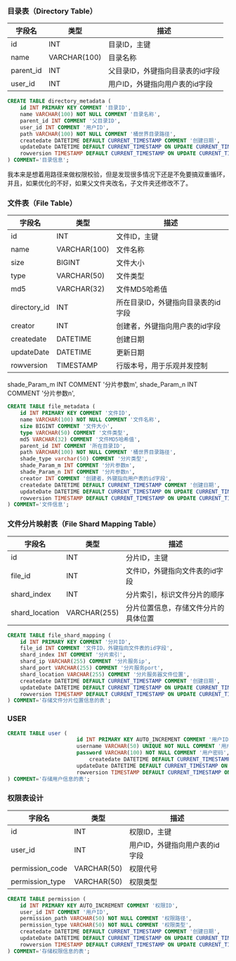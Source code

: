 ### 目录表（Directory Table）

| 字段名    | 类型         | 描述                             |
| --------- | ------------ | -------------------------------- |
| id        | INT          | 目录ID，主键                     |
| name      | VARCHAR(100) | 目录名称                         |
| parent_id | INT          | 父目录ID，外键指向目录表的id字段 |
| user_id   | INT          | 用户ID，外键指向用户表的id字段   |

```sql
CREATE TABLE directory_metadata (
    id INT PRIMARY KEY COMMENT '目录ID',
    name VARCHAR(100) NOT NULL COMMENT '目录名称',
    parent_id INT COMMENT '父目录ID',
    user_id INT COMMENT '用户ID',
    path VARCHAR(100) NOT NULL COMMENT '桶世界目录路径',
    createdate DATETIME DEFAULT CURRENT_TIMESTAMP COMMENT '创建日期',
    updateDate DATETIME DEFAULT CURRENT_TIMESTAMP ON UPDATE CURRENT_TIMESTAMP COMMENT '更新日期',
    rowversion TIMESTAMP DEFAULT CURRENT_TIMESTAMP ON UPDATE CURRENT_TIMESTAMP COMMENT '行版本号',
) COMMENT='目录信息';

```





我本来是想着用路径来做权限校验，但是发现很多情况下还是不免要搞双重循环，并且，如果优化的不好，如果父文件夹改名，子文件夹还修改不了。





### 文件表（File Table）

| 字段名       | 类型         | 描述                               |
| ------------ | ------------ | ---------------------------------- |
| id           | INT          | 文件ID，主键                       |
| name         | VARCHAR(100) | 文件名称                           |
| size         | BIGINT       | 文件大小                           |
| type         | VARCHAR(50)  | 文件类型                           |
| md5          | VARCHAR(32)  | 文件MD5哈希值                      |
| directory_id | INT          | 所在目录ID，外键指向目录表的id字段 |
| creator      | INT          | 创建者，外键指向用户表的id字段     |
| createdate   | DATETIME     | 创建日期                           |
| updateDate   | DATETIME     | 更新日期                           |
| rowversion   | TIMESTAMP    | 行版本号，用于乐观并发控制         |

shade_Param_m INT COMMENT '分片参数m',
    shade_Param_n INT COMMENT '分片参数n',

```sql
CREATE TABLE file_metadata (
    id INT PRIMARY KEY COMMENT '文件ID',
    name VARCHAR(100) NOT NULL COMMENT '文件名称',
    size BIGINT COMMENT '文件大小',
    type VARCHAR(50) COMMENT '文件类型',
    md5 VARCHAR(32) COMMENT '文件MD5哈希值',
    parent_id INT COMMENT '所在目录ID',
    path VARCHAR(100) NOT NULL COMMENT '桶世界目录路径',
    shade_type varchar(50) COMMENT '分片类型',
    shade_Param_m INT COMMENT '分片参数m',
    shade_Param_n INT COMMENT '分片参数n',
    creator INT COMMENT '创建者，外键指向用户表的id字段',
    createdate DATETIME DEFAULT CURRENT_TIMESTAMP COMMENT '创建日期',
    updateDate DATETIME DEFAULT CURRENT_TIMESTAMP ON UPDATE CURRENT_TIMESTAMP COMMENT '更新日期',
    rowversion TIMESTAMP DEFAULT CURRENT_TIMESTAMP ON UPDATE CURRENT_TIMESTAMP COMMENT '行版本号',
) COMMENT='文件信息';
```



### 文件分片映射表（File Shard Mapping Table）

| 字段名         | 类型         | 描述                                 |
| -------------- | ------------ | ------------------------------------ |
| id             | INT          | 分片ID，主键                         |
| file_id        | INT          | 文件ID，外键指向文件表的id字段       |
| shard_index    | INT          | 分片索引，标识文件分片的顺序         |
| shard_location | VARCHAR(255) | 分片位置信息，存储文件分片的具体位置 |

```sql
CREATE TABLE file_shard_mapping (
    id INT PRIMARY KEY COMMENT '分片ID',
    file_id INT COMMENT '文件ID，外键指向文件表的id字段',
    shard_index INT COMMENT '分片索引',
    shard_ip VARCHAR(255) COMMENT '分片服务ip',
    shard_port VARCHAR(255) COMMENT '分片服务port',
    shard_location VARCHAR(255) COMMENT '分片服务器文件位置',
    createdate DATETIME DEFAULT CURRENT_TIMESTAMP COMMENT '创建日期',
    updateDate DATETIME DEFAULT CURRENT_TIMESTAMP ON UPDATE CURRENT_TIMESTAMP COMMENT '更新日期',
    rowversion TIMESTAMP DEFAULT CURRENT_TIMESTAMP ON UPDATE CURRENT_TIMESTAMP COMMENT '行版本号'
) COMMENT='存储文件分片位置信息的表';
```





### USER

```sql
CREATE TABLE user (
                      id INT PRIMARY KEY AUTO_INCREMENT COMMENT '用户ID',
                      username VARCHAR(50) UNIQUE NOT NULL COMMENT '用户账号',
                      password VARCHAR(100) NOT NULL COMMENT '用户密码',
                          createdate DATETIME DEFAULT CURRENT_TIMESTAMP COMMENT '创建日期',
                      updateDate DATETIME DEFAULT CURRENT_TIMESTAMP ON UPDATE CURRENT_TIMESTAMP COMMENT '更新日期',
                      rowversion TIMESTAMP DEFAULT CURRENT_TIMESTAMP ON UPDATE CURRENT_TIMESTAMP COMMENT '行版本号'
) COMMENT='存储用户信息的表';

```





### 权限表设计

| 字段名          | 类型        | 描述                           |
| --------------- | ----------- | ------------------------------ |
| id              | INT         | 权限ID，主键                   |
| user_id         | INT         | 用户ID，外键指向用户表的id字段 |
| permission_code | VARCHAR(50) | 权限代号                       |
| permission_type | VARCHAR(50) | 权限类型                       |

```sql
CREATE TABLE permission (
    id INT PRIMARY KEY AUTO_INCREMENT COMMENT '权限ID',
    user_id INT COMMENT '用户ID',
    permission_path VARCHAR(50) NOT NULL COMMENT '权限路径',
    permission_type VARCHAR(50) NOT NULL COMMENT '权限类型',
    createdate DATETIME DEFAULT CURRENT_TIMESTAMP COMMENT '创建日期',
    updateDate DATETIME DEFAULT CURRENT_TIMESTAMP ON UPDATE CURRENT_TIMESTAMP COMMENT '更新日期',
    rowversion TIMESTAMP DEFAULT CURRENT_TIMESTAMP ON UPDATE CURRENT_TIMESTAMP COMMENT '行版本号',
) COMMENT='存储权限信息的表';
```

